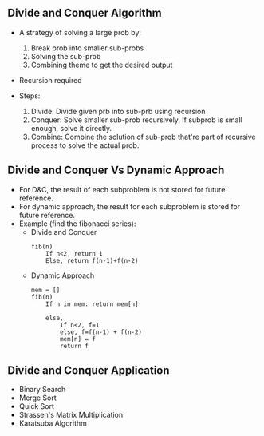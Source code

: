 ## Divide and Conquer Algorithm
- A strategy of solving a large prob by:
  1. Break prob into smaller sub-probs
  2. Solving the sub-prob
  3. Combining theme to get the desired output
- Recursion required

- Steps:
  1. Divide: Divide given prb into sub-prb using recursion
  2. Conquer: Solve smaller sub-prob recursively. If subprob is small enough, solve it directly.
  3. Combine: Combine the solution of sub-prob that're part of recursive process to solve the actual prob.

## Divide and Conquer Vs Dynamic Approach
- For D&C, the result of each subproblem is not stored for future reference.
- For dynamic approach, the result for each subproblem is stored for future reference.
- Example (find the fibonacci series):
  - Divide and Conquer
    ```
    fib(n)
        If n<2, return 1
        Else, return f(n-1)+f(n-2)
    ```
  - Dynamic Approach
    ```
    mem = []
    fib(n)
        If n in mem: return mem[n]
        
        else, 
            If n<2, f=1
            else, f=f(n-1) + f(n-2)
            mem[n] = f
            return f
    ```
 
## Divide and Conquer Application
- Binary Search
- Merge Sort
- Quick Sort
- Strassen's Matrix Multiplication
- Karatsuba Algorithm
